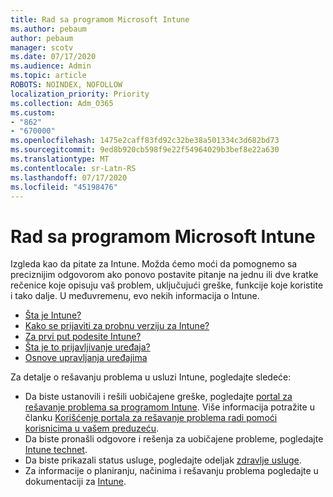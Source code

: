 ```yaml
---
title: Rad sa programom Microsoft Intune
ms.author: pebaum
author: pebaum
manager: scotv
ms.date: 07/17/2020
ms.audience: Admin
ms.topic: article
ROBOTS: NOINDEX, NOFOLLOW
localization_priority: Priority
ms.collection: Adm_O365
ms.custom:
- "862"
- "670000"
ms.openlocfilehash: 1475e2caff83fd92c32be38a501334c3d682bd73
ms.sourcegitcommit: 9ed8b920cb598f9e22f54964029b3bef8e22a630
ms.translationtype: MT
ms.contentlocale: sr-Latn-RS
ms.lasthandoff: 07/17/2020
ms.locfileid: "45198476"
---
```

# <a name="working-with-microsoft-intune"></a>Rad sa programom Microsoft Intune

Izgleda kao da pitate za Intune. Možda ćemo moći da pomognemo sa preciznijim odgovorom ako ponovo postavite pitanje na jednu ili dve kratke rečenice koje opisuju vaš problem, uključujući greške, funkcije koje koristite i tako dalje. U međuvremenu, evo nekih informacija o Intune.

- [Šta je Intune?](https://docs.microsoft.com/intune/what-is-intune)
- [Kako se prijaviti za probnu verziju za Intune?](https://docs.microsoft.com/intune/free-trial-sign-up)
- [Za prvi put podesite Intune?](https://docs.microsoft.com/intune/setup-steps)
- [Šta je to prijavljivanje uređaja?](https://docs.microsoft.com/intune/device-enrollment)
- [Osnove upravljanja uređajima](https://docs.microsoft.com/mem/intune/fundamentals/)

Za detalje o rešavanju problema u usluzi Intune, pogledajte sledeće:

- Da biste ustanovili i rešili uobičajene greške, pogledajte [portal za rešavanje problema sa programom Intune](https://aka.ms/intunetroubleshooting). Više informacija potražite u članku [Korišćenje portala za rešavanje problema radi pomoći korisnicima u vašem preduzeću](https://docs.microsoft.com/intune/help-desk-operators).
- Da biste pronašli odgovore i rešenja za uobičajene probleme, pogledajte [Intune technet](https://aka.ms/intuneforums).
- Da biste prikazali status usluge, pogledajte odeljak [zdravlje usluge](https://portal.office.com/AdminPortal/Home#/servicehealth).
- Za informacije o planiranju, načinima i rešavanju problema pogledajte u dokumentaciji za [Intune](https://docs.microsoft.com/intune/).
